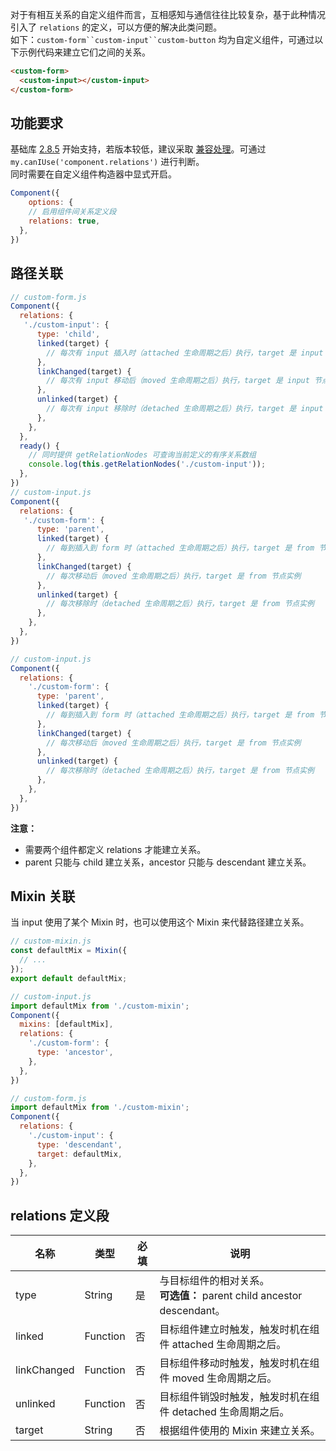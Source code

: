 对于有相互关系的自定义组件而言，互相感知与通信往往比较复杂，基于此种情况引入了 `relations` 的定义，可以方便的解决此类问题。<br />如下：`custom-form``custom-input``custom-button` 均为自定义组件，可通过以下示例代码来建立它们之间的关系。
```html
<custom-form>
  <custom-input></custom-input>
</custom-form>
```

## 功能要求
基础库 [2.8.5](https://opendocs.alipay.com/mini/framework/lib-upgrade-v2) 开始支持，若版本较低，建议采取 [兼容处理](https://opendocs.alipay.com/mini/framework/compatibility)。可通过 `my.canIUse('component.relations')` 进行判断。<br />同时需要在自定义组件构造器中显式开启。
```javascript
Component({
	options: {
    // 启用组件间关系定义段
    relations: true,
  },
})
```

## 路径关联
```javascript
// custom-form.js
Component({
  relations: {
   './custom-input': {
      type: 'child',
      linked(target) {
        // 每次有 input 插入时（attached 生命周期之后）执行，target 是 input 节点实例
      },
      linkChanged(target) {
        // 每次有 input 移动后（moved 生命周期之后）执行，target 是 input 节点实例
      },
      unlinked(target) {
        // 每次有 input 移除时（detached 生命周期之后）执行，target 是 input 节点实例
      }, 
    },
  },
  ready() {
    // 同时提供 getRelationNodes 可查询当前定义的有序关系数组
    console.log(this.getRelationNodes('./custom-input'));
  },
})
// custom-input.js
Component({
  relations: {
   './custom-form': {
      type: 'parent',
      linked(target) {
        // 每到插入到 form 时（attached 生命周期之后）执行，target 是 from 节点实例
      },
      linkChanged(target) {
        // 每次移动后（moved 生命周期之后）执行，target 是 from 节点实例
      },
      unlinked(target) {
        // 每次移除时（detached 生命周期之后）执行，target 是 from 节点实例
      }, 
    },
  },
})
```
```javascript
// custom-input.js
Component({
  relations: {
  	'./custom-form': {
      type: 'parent',
      linked(target) {
        // 每到插入到 form 时（attached 生命周期之后）执行，target 是 from 节点实例
      },
      linkChanged(target) {
        // 每次移动后（moved 生命周期之后）执行，target 是 from 节点实例
      },
      unlinked(target) {
        // 每次移除时（detached 生命周期之后）执行，target 是 from 节点实例
      }, 
    },
  },
})
```
**注意：**

- 需要两个组件都定义 relations 才能建立关系。
- parent 只能与 child 建立关系，ancestor 只能与 descendant 建立关系。

## Mixin 关联
当 input 使用了某个 Mixin 时，也可以使用这个 Mixin 来代替路径建立关系。
```javascript
// custom-mixin.js
const defaultMix = Mixin({
  // ...
});
export default defaultMix;
```
```javascript
// custom-input.js
import defaultMix from './custom-mixin';
Component({
  mixins: [defaultMix],
  relations: {
  	'./custom-form': {
      type: 'ancestor',
    },
  },
})
```
```javascript
// custom-form.js
import defaultMix from './custom-mixin';
Component({
  relations: {
  	'./custom-input': {
      type: 'descendant',
      target: defaultMix,
    },
  },
})
```

## relations 定义段
| **名称** | **类型** | **必填** | **说明** |
| --- | --- | --- | --- |
| type | String | 是 | 与目标组件的相对关系。<br />**可选值：** parent child ancestor descendant。 |
| linked | Function | 否 | 目标组件建立时触发，触发时机在组件 attached 生命周期之后。 |
| linkChanged | Function | 否 | 目标组件移动时触发，触发时机在组件 moved 生命周期之后。 |
| unlinked | Function | 否 | 目标组件销毁时触发，触发时机在组件 detached 生命周期之后。 |
| target | String | 否 | 根据组件使用的 Mixin 来建立关系。 |

